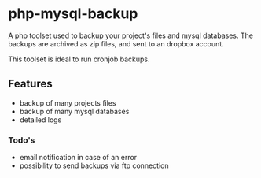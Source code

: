 php-mysql-backup
================

A php toolset used to backup your project's files and mysql databases. The backups are archived as zip
files, and sent to an dropbox account.

This toolset is ideal to run cronjob backups.

## Features

* backup of many projects files
* backup of many mysql databases
* detailed logs

### Todo's

* email notification in case of an error
* possibility to send backups via ftp connection
